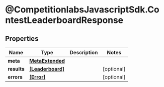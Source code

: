 # @CompetitionlabsJavascriptSdk.ContestLeaderboardResponse

## Properties

Name | Type | Description | Notes
------------ | ------------- | ------------- | -------------
**meta** | [**MetaExtended**](MetaExtended.md) |  | 
**results** | [**[Leaderboard]**](Leaderboard.md) |  | [optional] 
**errors** | [**[Error]**](Error.md) |  | [optional] 


